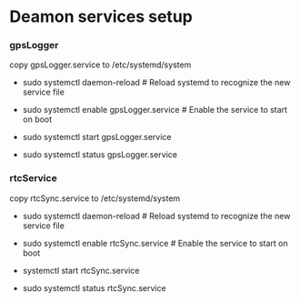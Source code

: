 # Deamon services setup
### gpsLogger
copy gpsLogger.service to /etc/systemd/system

- sudo systemctl daemon-reload          # Reload systemd to recognize the new service file
- sudo systemctl enable gpsLogger.service  # Enable the service to start on boot
- sudo systemctl start gpsLogger.service

- sudo systemctl status gpsLogger.service

### rtcService
copy rtcSync.service to /etc/systemd/system

- sudo systemctl daemon-reload          # Reload systemd to recognize the new service file
- sudo systemctl enable rtcSync.service  # Enable the service to start on boot
-  systemctl start rtcSync.service

- sudo systemctl status rtcSync.service